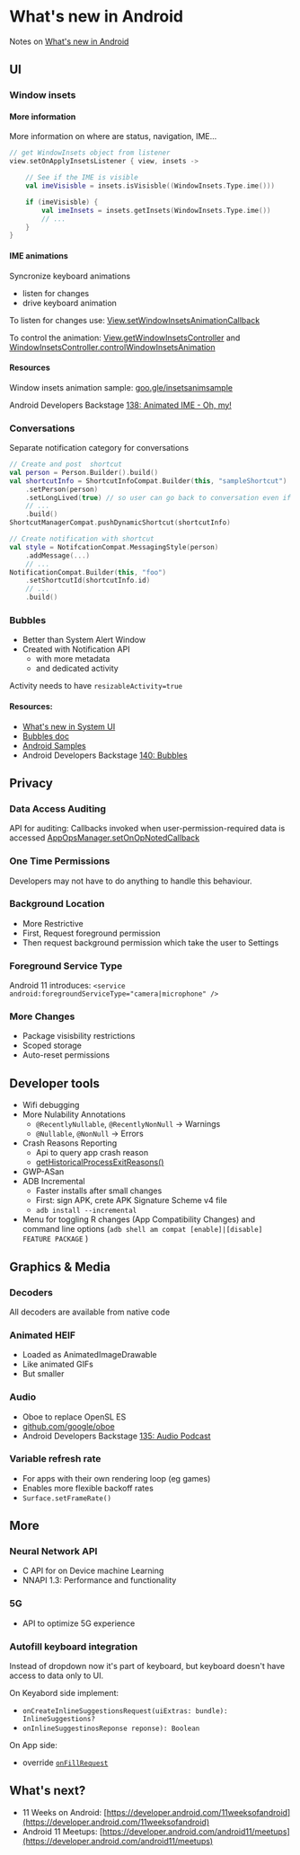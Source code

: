 # What's new in Android

Notes on [What's new in Android](https://www.youtube.com/watch?v=fnkFOhA7FC4&feature=youtu.be)

## UI

### Window insets

#### More information
More information on where are status, navigation, IME...

```kotlin
// get WindowInsets object from listener
view.setOnApplyInsetsListener { view, insets -> 

    // See if the IME is visible
    val imeVisisble = insets.isVisisble((WindowInsets.Type.ime()))

    if (imeVisisble) {
        val imeInsets = insets.getInsets(WindowInsets.Type.ime())
        // ...
    }
}
```

#### IME animations

Syncronize keyboard animations
* listen for changes
* drive keyboard animation

To listen for changes use: [View.setWindowInsetsAnimationCallback](https://developer.android.com/reference/android/view/View.html#setWindowInsetsAnimationCallback(android.view.WindowInsetsAnimation.Callback))

To control the animation: [View.getWindowInsetsController](https://developer.android.com/reference/android/view/View#getWindowInsetsController()) and [WindowInsetsController.controlWindowInsetsAnimation](https://developer.android.com/reference/android/view/WindowInsetsController#controlWindowInsetsAnimation(int,%20long,%20android.view.animation.Interpolator,%20android.os.CancellationSignal,%20android.view.WindowInsetsAnimationControlListener))

#### Resources
Window insets animation sample: [goo.gle/insetsanimsample](goo.gle/insetsanimsample)

Android Developers Backstage [138: Animated IME - Oh, my!](http://androidbackstage.blogspot.com/2020/04/episode-138-animated-ime-oh-my.html)


### Conversations

Separate notification category for conversations

```kotlin
// Create and post  shortcut
val person = Person.Builder().build()
val shortcutInfo = ShortcutInfoCompat.Builder(this, "sampleShortcut")
    .setPerson(person)
    .setLongLived(true) // so user can go back to conversation even if app is not running anymore
    // ...
    .build()
ShortcutManagerCompat.pushDynamicShortcut(shortcutInfo)

// Create notification with shortcut
val style = NotifcationCompat.MessagingStyle(person)
    .addMessage(...)
    // ...
NotificationCompat.Builder(this, "foo")
    .setShortcutId(shortcutInfo.id)
    // ...
    .build()
```

### Bubbles

* Better than System Alert Window
* Created with Notification API
    * with more metadata
    * and dedicated activity

Activity needs to have `resizableActivity=true`

#### Resources: 
* [What's new in System UI](http://androidbackstage.blogspot.com/2020/06/episode-140-bubbles.html)
* [Bubbles doc](https://developer.android.com/guide/topics/ui/bubbles)
* [Android Samples](https://github.com/android/user-interface-samples)
* Android Developers Backstage [140: Bubbles](http://androidbackstage.blogspot.com/2020/06/episode-140-bubbles.html)

## Privacy

### Data Access Auditing

API for auditing: 
Callbacks invoked when user-permission-required data is accessed
[AppOpsManager.setOnOpNotedCallback](https://developer.android.com/reference/kotlin/android/app/AppOpsManager#setonopnotedcallback)

### One Time Permissions

Developers may not have to do anything to handle this behaviour.

### Background Location

* More Restrictive
* First, Request foreground permission 
* Then request background permission which take the user to Settings

### Foreground Service Type

Android 11 introduces: `<service android:foregroundServiceType="camera|microphone" />`

### More Changes

* Package visisbility restrictions 
* Scoped storage
* Auto-reset permissions

## Developer tools

* Wifi debugging
* More Nulability Annotations
    * `@RecentlyNullable`, `@RecentlyNonNull` -> Warnings
    * `@Nullable`, `@NonNull` -> Errors
* Crash Reasons Reporting
    * Api to query app crash reason
    * [getHistoricalProcessExitReasons()](https://developer.android.com/reference/kotlin/android/app/ActivityManager#gethistoricalprocessexitreasons)
* GWP-ASan
* ADB Incremental
    * Faster installs after small changes
    * First: sign APK, crete APK Signature Scheme v4 file
    * `adb install --incremental`
* Menu for toggling R changes (App Compatibility Changes) and command line options (`adb shell am compat [enable]|[disable] FEATURE PACKAGE` )

## Graphics & Media

### Decoders
All decoders are available from native code 

### Animated HEIF 
* Loaded as AnimatedImageDrawable
* Like animated GIFs
* But smaller

### Audio
* Oboe to replace OpenSL ES
* [github.com/google/oboe](github.com/google/oboe)
* Android Developers Backstage [135: Audio Podcast](http://androidbackstage.blogspot.com/2020/04/episode-135-audio-podcast.html)

### Variable refresh rate

* For apps with their own rendering loop (eg games)
* Enables more flexible backoff rates
* `Surface.setFrameRate()`

## More 

### Neural Network API
* C API for on Device machine Learning
* NNAPI 1.3: Performance and functionality

### 5G

* API to optimize 5G experience 

### Autofill keyboard integration

Instead of dropdown now it's part of keyboard, but keyboard doesn't have access to data only to UI.

On Keyabord side implement:
* `onCreateInlineSuggestionsRequest(uiExtras: bundle): InlineSuggestions?`
* `onInlineSuggestinosReponse reponse): Boolean`

On App side: 
* override [`onFillRequest`](https://developer.android.com/reference/android/service/autofill/AutofillService#onFillRequest(android.service.autofill.FillRequest,%20android.os.CancellationSignal,%20android.service.autofill.FillCallback))

## What's next?

* 11 Weeks on Android: [https://developer.android.com/11weeksofandroid](https://developer.android.com/11weeksofandroid)
* Android 11 Meetups: [https://developer.android.com/android11/meetups](https://developer.android.com/android11/meetups)